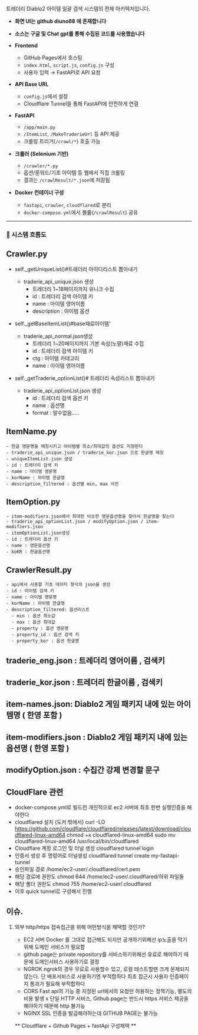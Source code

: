 
트레더리 Diablo2 아이템 일괄 검색 시스템의 전체 아키텍처입니다.
- **화면 UI는 github diuno88 에 존재합니다**  
- **소스는 구글 및 Chat gpt를 통해 수집된 코드를 사용했습니다**  



- **Frontend**  
  - GitHub Pages에서 호스팅  
  - `index.html`, `script.js`, `config.js` 구성  
  - 사용자 입력 → FastAPI로 API 요청

- **API Base URL**  
  - `config.js`에서 설정  
  - Cloudflare Tunnel을 통해 FastAPI에 안전하게 연결

- **FastAPI**  
  - `/app/main.py`  
  - `/ItemList`, `/MakeTraderieUrl` 등 API 제공  
  - 크롤링 트리거(`/crawl/*`) 호출 가능

- **크롤러 (Selenium 기반)**  
  - `/crawler/*.py`  
  - 옵션/룬워드/기초 아이템 등 웹에서 직접 크롤링  
  - 결과는 `/crawlResult/*.json`에 저장됨

- **Docker 컨테이너 구성**  
  - `fastapi`, `crawler`, `cloudflared`로 분리  
  - `docker-compose.yml`에서 볼륨(`/crawlResult`) 공유

---

### 📘 시스템 흐름도






## Crawler.py
   - self._getUniqueList()#트레더리 아이디리스트 뽑아내기
     - traderie_api_unique.json 생성
       - 트레더리 1~18페이지까지 유니크 수집
       - id : 트레더리 검색 아이템 키
       - name : 아이템 영어이름
       - description : 아이템 옵션
   - self._getBaseItemList()#base재료아이템'
     - traderie_api_normal.json생성
       - 트레더리 1~20페이지까지 기본 속성(노말)재료 수집
       - id : 트레더리 검색 아이템 키
       - ctg : 아이템 카테고리
       - name : 아이템 영어이름
         
   - self._getTraderie_optionList()# 트레더리 속성리스트 뽑아내기
     - traderie_api_optionList.json 생성
       - id : 트레더리 검색 옵션 키
       - name : 옵션명
       - format : 알수없음.....

## ItemName.py
    - 한글 영문명을 매칭시키고 아이템별 최소/최대값의 옵션도 지정한다 
    - traderie_api_unique.json / traderie_kor.json 으로 한글명 매칭 
    - uniqueItemList.json 생성 
    - id : 트레더리 검색 키 
    - name : 아이템 영문명 
    - korName : 아이템 한글명 
    - description_filtered : 옵션별 min, max 사전
## ItemOption.py
    - item-modifiers.json에서 최대한 비슷한 영문옵션명을 찾아서 한글명을 찾는다 
    - traderie_api_optionList.json / modifyOption.json / item-modifiers.json
    - itemOptionList.json생성
    - id : 트레더리 옵션 키
    - name : 영문옵션명
    - koKR : 한글옵션명

## CrawlerResult.py
    - api에서 사용할 기초 데이터 형식의 json을 생성
    - id : 아이템 검색 키 
    - name : 아이템 영문명 
    - korName : 아이템 한글명 
    - description_filtered: 옵션리스트 
      - min : 옵션 최소값 
      - max : 옵션 최대값 
      - property : 옵션 영문명 
      - property_id : 옵션 검색 키 
      - property_kor : 옵션 한글명 

## traderie_eng.json : 트레더리 영어이름 , 검색키
## traderie_kor.json : 트레더리 한글이름 , 검색키
## item-names.json: Diablo2 게임 패키지 내에 있는 아이템명 ( 한영 포함 )
## item-modifiers.json : Diablo2 게임 패키지 내에 있는 옵션명 ( 한영 포함 )
## modifyOption.json : 수집간 강제 변경할 문구 


## CloudFlare 관련
   - docker-compose.yml로 빌드전 개인적으로 ec2 서버에 최초 한번 실행인증을 해야한다
   - cloudflared 설치 (도커 밖에서)
      curl -LO https://github.com/cloudflare/cloudflared/releases/latest/download/cloudflared-linux-amd64
      chmod +x cloudflared-linux-amd64
      sudo mv cloudflared-linux-amd64 /usr/local/bin/cloudflared
   - Cloudflare 계정 로그인 및 터널 생성
   	cloudflared tunnel login
   - 인증서 생성 후 명령어로 터널생성
   	cloudflared tunnel create my-fastapi-tunnel
   - 승인파일 경로 
   	/home/ec2-user/.cloudflared/cert.pem
   - 해당 경로에 권한도 
   	chmod 644 /home/ec2-user/.cloudflared/하위 파일들 
   - 해당 폴더 권한도
   	chmod 755 /home/ec2-user/.cloudflared
   - 이후 quick tunnel로 구성해서 진행 

## 이슈.
1. 외부 http/https 접속접근을 위해 어떤방식을 채택할 것인가?
   - EC2 서버 Docker 를 그대로 접근해도 되지만 공개하기위해선 ip노출을 막기위해 도메인 서비스가 필요함
   - github page는 private repository를 서비스하기위해선 유료로 해야하기 때문에 도메인서비스 사용하기로 결정
   - NGROK
      ngrok의 경우 무료로 사용할수 있고, 로컬 테스트할땐 크게 문제되지 않는다. 단 배포서비스로 사용하기엔 부적합하다 
      최초 접근시 사용자 인증페이지 통과가 필요해 부적합하다 
   - CORS
      Fast api의 기능 중 지정된 url에서의 요청만 허용하는 정책기능, 별도의 비용 발생 x
      단일 HTTP 서비스, Github page는 반드시 https 서비스 제공을 해야하기 때문에 http 불가능
   - NGINX 
      SSL 인증을 발급해야하는데 GITHUB PAGE는 불가능
   
   ** Cloudflare + Github Pages + fastApi 구성채택 **




     
